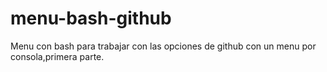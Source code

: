 # menu-bash-github
Menu con bash para trabajar con las opciones de github con un menu por consola,primera parte.

